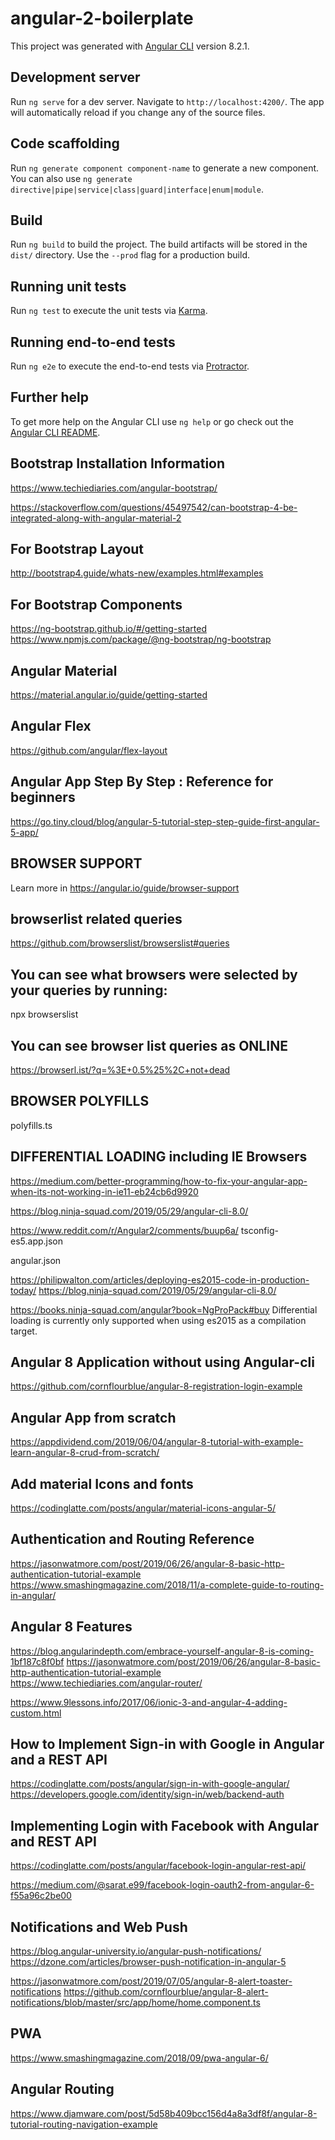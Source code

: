 # angular-2-boilerplate

This project was generated with [Angular CLI](https://github.com/angular/angular-cli) version 8.2.1.

## Development server

Run `ng serve` for a dev server. Navigate to `http://localhost:4200/`. The app will automatically reload if you change any of the source files.

## Code scaffolding

Run `ng generate component component-name` to generate a new component. You can also use `ng generate directive|pipe|service|class|guard|interface|enum|module`.

## Build

Run `ng build` to build the project. The build artifacts will be stored in the `dist/` directory. Use the `--prod` flag for a production build.

## Running unit tests

Run `ng test` to execute the unit tests via [Karma](https://karma-runner.github.io).

## Running end-to-end tests

Run `ng e2e` to execute the end-to-end tests via [Protractor](http://www.protractortest.org/).

## Further help

To get more help on the Angular CLI use `ng help` or go check out the [Angular CLI README](https://github.com/angular/angular-cli/blob/master/README.md).


## Bootstrap Installation Information
https://www.techiediaries.com/angular-bootstrap/

https://stackoverflow.com/questions/45497542/can-bootstrap-4-be-integrated-along-with-angular-material-2

## For Bootstrap Layout 

http://bootstrap4.guide/whats-new/examples.html#examples

## For Bootstrap Components

https://ng-bootstrap.github.io/#/getting-started
https://www.npmjs.com/package/@ng-bootstrap/ng-bootstrap

## Angular Material 
https://material.angular.io/guide/getting-started

## Angular Flex
https://github.com/angular/flex-layout


## Angular App Step By Step : Reference for beginners
https://go.tiny.cloud/blog/angular-5-tutorial-step-step-guide-first-angular-5-app/


## BROWSER SUPPORT
Learn more in https://angular.io/guide/browser-support
## browserlist related queries
https://github.com/browserslist/browserslist#queries

## You can see what browsers were selected by your queries by running:
npx browserslist
## You can  see browser list queries as ONLINE
https://browserl.ist/?q=%3E+0.5%25%2C+not+dead

## BROWSER POLYFILLS
polyfills.ts

## DIFFERENTIAL LOADING including IE Browsers 
https://medium.com/better-programming/how-to-fix-your-angular-app-when-its-not-working-in-ie11-eb24cb6d9920


https://blog.ninja-squad.com/2019/05/29/angular-cli-8.0/ 

https://www.reddit.com/r/Angular2/comments/buup6a/ 
tsconfig-es5.app.json

angular.json

https://philipwalton.com/articles/deploying-es2015-code-in-production-today/ 
https://blog.ninja-squad.com/2019/05/29/angular-cli-8.0/

https://books.ninja-squad.com/angular?book=NgProPack#buy
Differential loading is currently only supported when using es2015 as a compilation target.
## Angular 8 Application without using Angular-cli

https://github.com/cornflourblue/angular-8-registration-login-example

## Angular App from scratch
https://appdividend.com/2019/06/04/angular-8-tutorial-with-example-learn-angular-8-crud-from-scratch/

## Add material Icons and fonts
https://codinglatte.com/posts/angular/material-icons-angular-5/

## Authentication and Routing Reference
https://jasonwatmore.com/post/2019/06/26/angular-8-basic-http-authentication-tutorial-example
https://www.smashingmagazine.com/2018/11/a-complete-guide-to-routing-in-angular/

## Angular 8 Features
https://blog.angularindepth.com/embrace-yourself-angular-8-is-coming-1bf187c8f0bf
https://jasonwatmore.com/post/2019/06/26/angular-8-basic-http-authentication-tutorial-example
https://www.techiediaries.com/angular-router/

https://www.9lessons.info/2017/06/ionic-3-and-angular-4-adding-custom.html

## How to Implement Sign-in with Google in Angular and a REST API
https://codinglatte.com/posts/angular/sign-in-with-google-angular/
https://developers.google.com/identity/sign-in/web/backend-auth

## Implementing Login with Facebook with Angular and REST API
https://codinglatte.com/posts/angular/facebook-login-angular-rest-api/

https://medium.com/@sarat.e99/facebook-login-oauth2-from-angular-6-f55a96c2be00

## Notifications and Web Push
https://blog.angular-university.io/angular-push-notifications/
https://dzone.com/articles/browser-push-notification-in-angular-5

https://jasonwatmore.com/post/2019/07/05/angular-8-alert-toaster-notifications
https://github.com/cornflourblue/angular-8-alert-notifications/blob/master/src/app/home/home.component.ts

## PWA
https://www.smashingmagazine.com/2018/09/pwa-angular-6/

## Angular Routing
https://www.djamware.com/post/5d58b409bcc156d4a8a3df8f/angular-8-tutorial-routing-navigation-example